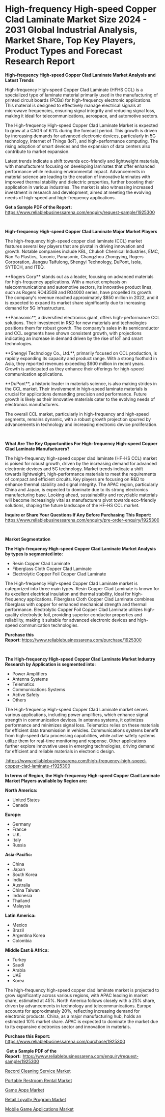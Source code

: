 <p><h1>High-frequency High-speed Copper Clad Laminate Market Size 2024 - 2031 Global Industrial Analysis, Market Share, Top Key Players, Product Types and Forecast Research Report</h1></p><p><strong>High-frequency High-speed Copper Clad Laminate Market Analysis and Latest Trends</strong></p>
<p><p>High-frequency High-speed Copper Clad Laminate (HFHS CCL) is a specialized type of laminate material primarily used in the manufacturing of printed circuit boards (PCBs) for high-frequency electronic applications. This material is designed to effectively manage electrical signals at microwave frequencies, ensuring signal integrity and reducing signal loss, making it ideal for telecommunications, aerospace, and automotive sectors.</p><p>The High-frequency High-speed Copper Clad Laminate Market is expected to grow at a CAGR of 6.1% during the forecast period. This growth is driven by increasing demands for advanced electronic devices, particularly in 5G technology, Internet of Things (IoT), and high-performance computing. The rising adoption of smart devices and the expansion of data centers also contribute to market expansion.</p><p>Latest trends indicate a shift towards eco-friendly and lightweight materials, with manufacturers focusing on developing laminates that offer enhanced performance while reducing environmental impact. Advancements in material science are leading to the creation of innovative laminates with improved thermal stability and dielectric properties, further boosting their application in various industries. The market is also witnessing increased investment in research and development, aimed at meeting the evolving needs of high-speed and high-frequency applications.</p></p>
<p><strong>Get a Sample PDF of the Report:&nbsp;</strong> <a href="https://www.reliablebusinessarena.com/enquiry/request-sample/1925300?utm_campaign=1579&utm_medium=2&utm_source=Github&utm_content=ia&utm_term=24102024&utm_id=high-frequency-high-speed-copper-clad-laminate">https://www.reliablebusinessarena.com/enquiry/request-sample/1925300</a></p>
<p>&nbsp;</p>
<p><strong>High-frequency High-speed Copper Clad Laminate Major Market Players</strong></p>
<p><p>The high-frequency high-speed copper clad laminate (CCL) market features several key players that are pivotal in driving innovation and growth. Notable companies include KBL, Chukoh Chemical Industries, EMC, Nan Ya Plastics, Taconic, Panasonic, Changzhou Zhongying, Rogers Corporation, Jiangsu Taifulong, Shengyi Technology, DuPont, Isola, SYTECH, and ITEQ.</p><p>**Rogers Corp** stands out as a leader, focusing on advanced materials for high-frequency applications. With a market emphasis on telecommunications and automotive sectors, its innovative product lines, such as Rogers RO4350B and RO4000 series, have propelled its growth. The company's revenue reached approximately $850 million in 2022, and it is expected to expand its market share significantly due to increasing demand for 5G infrastructure.</p><p>**Panasonic**, a diversified electronics giant, offers high-performance CCL solutions. Their investment in R&D for new materials and technologies positions them for robust growth. The company's sales in its semiconductor and CCL segments have shown consistent growth, with projections indicating an increase in demand driven by the rise of IoT and smart technologies.</p><p>**Shengyi Technology Co., Ltd.**, primarily focused on CCL production, is rapidly expanding its capacity and product range. With a strong foothold in Asia, they reported revenues exceeding $600 million in recent years. Growth is anticipated as they enhance their offerings for high-speed communication applications.</p><p>**DuPont**, a historic leader in materials science, is also making strides in the CCL market. Their involvement in high-speed laminate materials is crucial for applications demanding precision and performance. Future growth is likely as their innovative materials cater to the evolving needs of electronics manufacturers.</p><p>The overall CCL market, particularly in high-frequency and high-speed segments, remains dynamic, with a robust growth projection spurred by advancements in technology and increasing electronic device proliferation.</p></p>
<p>&nbsp;</p>
<p><strong>What Are The Key Opportunities For High-frequency High-speed Copper Clad Laminate Manufacturers?</strong></p>
<p><p>The high-frequency high-speed copper clad laminate (HF-HS CCL) market is poised for robust growth, driven by the increasing demand for advanced electronic devices and 5G technology. Market trends indicate a shift towards lightweight, high-performance materials to meet the requirements of compact and efficient circuits. Key players are focusing on R&D to enhance thermal stability and signal integrity. The APAC region, particularly China and Japan, is expected to dominate due to its strong electronics manufacturing base. Looking ahead, sustainability and recyclable materials will become increasingly vital as manufacturers pivot towards eco-friendly solutions, shaping the future landscape of the HF-HS CCL market.</p></p>
<p><strong>Inquire or Share Your Questions If Any Before Purchasing This Report:</strong> <a href="https://www.reliablebusinessarena.com/enquiry/pre-order-enquiry/1925300?utm_campaign=1579&utm_medium=2&utm_source=Github&utm_content=ia&utm_term=24102024&utm_id=high-frequency-high-speed-copper-clad-laminate">https://www.reliablebusinessarena.com/enquiry/pre-order-enquiry/1925300</a></p>
<p>&nbsp;</p>
<p><strong>Market Segmentation</strong></p>
<p><strong>The High-frequency High-speed Copper Clad Laminate Market Analysis by types is segmented into:</strong></p>
<p><ul><li>Resin Copper Clad Laminate</li><li>Fiberglass Cloth Copper Clad Laminate</li><li>Electrolytic Copper Foil Copper Clad Laminate</li></ul></p>
<p><p>The High-frequency High-speed Copper Clad Laminate market is categorized into three main types. Resin Copper Clad Laminate is known for its excellent electrical insulation and thermal stability, ideal for high-frequency applications. Fiberglass Cloth Copper Clad Laminate combines fiberglass with copper for enhanced mechanical strength and thermal performance. Electrolytic Copper Foil Copper Clad Laminate utilizes high-quality electrolytic foil, providing superior conductor properties and reliability, making it suitable for advanced electronic devices and high-speed communication technologies.</p></p>
<p><strong>Purchase this Report:&nbsp;</strong><a href="https://www.reliablebusinessarena.com/purchase/1925300?utm_campaign=1579&utm_medium=2&utm_source=Github&utm_content=ia&utm_term=24102024&utm_id=high-frequency-high-speed-copper-clad-laminate">https://www.reliablebusinessarena.com/purchase/1925300</a></p>
<p>&nbsp;</p>
<p><strong>The High-frequency High-speed Copper Clad Laminate Market Industry Research by Application is segmented into:</strong></p>
<p><ul><li>Power Amplifiers</li><li>Antenna Systems</li><li>Telematics</li><li>Communications Systems</li><li>Active Safety</li><li>Others</li></ul></p>
<p><p>The High-frequency High-speed Copper Clad Laminate market serves various applications, including power amplifiers, which enhance signal strength in communication devices. In antenna systems, it optimizes performance and minimizes signal loss. Telematics relies on these materials for efficient data transmission in vehicles. Communications systems benefit from high-speed data processing capabilities, while active safety systems utilize them for real-time monitoring and response. Other applications further explore innovative uses in emerging technologies, driving demand for efficient and reliable materials in electronic design.</p></p>
<p><a href="https://www.reliablebusinessarena.com/high-frequency-high-speed-copper-clad-laminate-r1925300?utm_campaign=1579&utm_medium=2&utm_source=Github&utm_content=ia&utm_term=24102024&utm_id=high-frequency-high-speed-copper-clad-laminate">&nbsp;https://www.reliablebusinessarena.com/high-frequency-high-speed-copper-clad-laminate-r1925300</a></p>
<p><strong>In terms of Region, the High-frequency High-speed Copper Clad Laminate Market Players available by Region are:</strong></p>
<p>
    <p> <strong> North America: </strong>
        <ul>
            <li>United States</li>
            <li>Canada</li>
        </ul>
        </p> 
    <p> <strong> Europe: </strong>
        <ul>
            <li>Germany</li>
            <li>France</li>
            <li>U.K.</li>
            <li>Italy</li>
            <li>Russia</li>
        </ul>
        </p> 
    <p> <strong> Asia-Pacific: </strong>
        <ul>
            <li>China</li>
            <li>Japan</li>
            <li>South Korea</li>
            <li>India</li>
            <li>Australia</li>
            <li>China Taiwan</li>
            <li>Indonesia</li>
            <li>Thailand</li>
            <li>Malaysia</li>
        </ul>
        </p> 
    <p> <strong> Latin America: </strong>
        <ul>
            <li>Mexico</li>
            <li>Brazil</li>
            <li>Argentina Korea</li>
            <li>Colombia</li>
        </ul>
        </p> 
    <p> <strong> Middle East & Africa: </strong>
        <ul>
            <li>Turkey</li>
            <li>Saudi</li>
            <li>Arabia</li>
            <li>UAE</li>
            <li>Korea</li>
        </ul>
    </p>
    </p>
<p><p>The high-frequency high-speed copper clad laminate market is projected to grow significantly across various regions, with APAC leading in market share, estimated at 45%. North America follows closely with a 25% share, driven by advancements in technology and telecommunications. Europe accounts for approximately 20%, reflecting increasing demand for electronic products. China, as a major manufacturing hub, holds an estimated 10% market share. APAC is expected to dominate the market due to its expansive electronics sector and innovation in materials.</p></p>
<p><strong>Purchase this Report: </strong><a href="https://www.reliablebusinessarena.com/purchase/1925300?utm_campaign=1579&utm_medium=2&utm_source=Github&utm_content=ia&utm_term=24102024&utm_id=high-frequency-high-speed-copper-clad-laminate">https://www.reliablebusinessarena.com/purchase/1925300</a></p>
<p>&nbsp;<strong>Get a Sample PDF of the Report:&nbsp;&nbsp;</strong><a href="https://www.reliablebusinessarena.com/enquiry/request-sample/1925300?utm_campaign=1579&utm_medium=2&utm_source=Github&utm_content=ia&utm_term=24102024&utm_id=high-frequency-high-speed-copper-clad-laminate">https://www.reliablebusinessarena.com/enquiry/request-sample/1925300</a></p>
<p><strong></strong></p>
<p><p><a href="https://www.linkedin.com/pulse/global-record-cleaning-service-86-cagr-forecast-2024-2031-yq4gc?utm_campaign=1579&utm_medium=2&utm_source=Github&utm_content=ia&utm_term=24102024&utm_id=high-frequency-high-speed-copper-clad-laminate">Record Cleaning Service Market</a></p><p><a href="https://www.linkedin.com/pulse/global-perspectives-portable-restroom-rental-market-trends-forecast-q74fe?utm_campaign=1579&utm_medium=2&utm_source=Github&utm_content=ia&utm_term=24102024&utm_id=high-frequency-high-speed-copper-clad-laminate">Portable Restroom Rental Market</a></p><p><a href="https://www.linkedin.com/pulse/regional-adaptations-global-game-apps-market-trends-overview-z1dhc?utm_campaign=1579&utm_medium=2&utm_source=Github&utm_content=ia&utm_term=24102024&utm_id=high-frequency-high-speed-copper-clad-laminate">Game Apps Market</a></p><p><a href="https://www.linkedin.com/pulse/retail-loyalty-program-market-research-report-exploring-size-rtp2c?utm_campaign=1579&utm_medium=2&utm_source=Github&utm_content=ia&utm_term=24102024&utm_id=high-frequency-high-speed-copper-clad-laminate">Retail Loyalty Program Market</a></p><p><a href="https://www.linkedin.com/pulse/market-dynamics-future-trends-global-mobile-game-applications-xvq0c?utm_campaign=1579&utm_medium=2&utm_source=Github&utm_content=ia&utm_term=24102024&utm_id=high-frequency-high-speed-copper-clad-laminate">Mobile Game Applications Market</a></p></p>